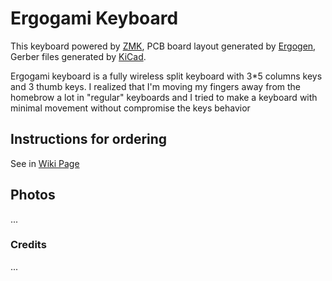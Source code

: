 # Ergogami Keyboard
This keyboard powered by [ZMK](https://github.com/zmkfirmware/zmk), PCB board layout generated by [Ergogen](https://github.com/ergogen/ergogen), Gerber files generated by [KiCad](https://www.kicad.org/).

Ergogami keyboard is a fully wireless split keyboard with 3*5 columns keys and 3 thumb keys.
I realized that I'm moving my fingers away from the homebrow a lot in "regular" keyboards and I tried to make a keyboard with minimal movement without compromise the keys behavior

## Instructions for ordering
See in [Wiki Page](https://github.com/or-agami/Ergogami/wiki)

## Photos
...

### Credits
...
